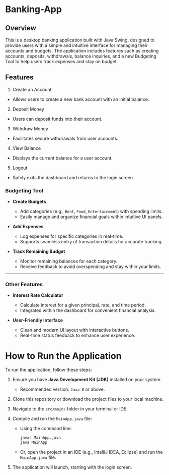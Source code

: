 # Banking-App

## Overview
This is a desktop banking application built with Java Swing, designed to provide users with a simple and intuitive interface for managing their accounts and budgets. The application includes features such as creating accounts, deposits, withdrawals, balance inquiries, and a new Budgeting Tool to help users track expenses and stay on budget.

## Features
1. Create an Account
  - Allows users to create a new bank account with an initial balance.
2. Deposit Money
  - Users can deposit funds into their account.
3. Withdraw Money
  - Facilitates secure withdrawals from user accounts.
4. View Balance
  - Displays the current balance for a user account.
5. Logout
  - Safely exits the dashboard and returns to the login screen.

### Budgeting Tool

- **Create Budgets**  
  - Add categories (e.g., `Rent`, `Food`, `Entertainment`) with spending limits.  
  - Easily manage and organize financial goals within intuitive UI panels.

- **Add Expenses**  
  - Log expenses for specific categories in real-time.  
  - Supports seamless entry of transaction details for accurate tracking.

- **Track Remaining Budget**  
  - Monitor remaining balances for each category.  
  - Receive feedback to avoid overspending and stay within your limits.

---

### Other Features

- **Interest Rate Calculator**  
  - Calculate interest for a given principal, rate, and time period.  
  - Integrated within the dashboard for convenient financial analysis.

- **User-Friendly Interface**  
  - Clean and modern UI layout with interactive buttons.  
  - Real-time status feedback to enhance user experience.

# How to Run the Application

To run the application, follow these steps:

1. Ensure you have **Java Development Kit (JDK)** installed on your system.  
   - Recommended version: `Java 8` or above.  

2. Clone this repository or download the project files to your local machine.

3. Navigate to the `src/main/` folder in your terminal or IDE.

4. Compile and run the `MainApp.java` file:
   - Using the command line:  
     ```bash
     javac MainApp.java
     java MainApp
     ```
   - Or, open the project in an IDE (e.g., IntelliJ IDEA, Eclipse) and run the `MainApp.java` file.

5. The application will launch, starting with the login screen.

